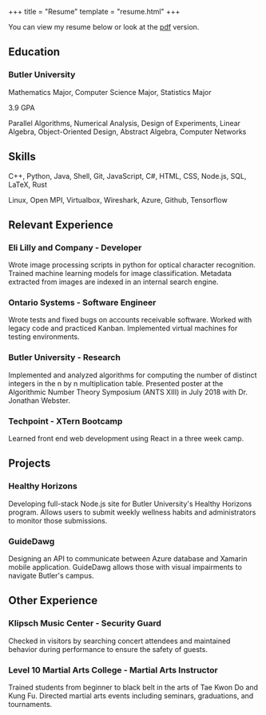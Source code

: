 +++
title = "Resume"
template = "resume.html"
+++

You can view my resume below or look at the [pdf](/DavidPurdumResume.pdf) version.

## Education

### Butler University

Mathematics Major, Computer Science Major, Statistics Major

3.9 GPA

Parallel Algorithms, Numerical Analysis, Design of Experiments, Linear Algebra, Object-Oriented Design, Abstract Algebra, Computer Networks

## Skills

C++, Python, Java, Shell, Git, JavaScript, C#, HTML, CSS, Node.js, SQL, LaTeX, Rust

Linux, Open MPI, Virtualbox, Wireshark, Azure, Github, Tensorflow

## Relevant Experience

### Eli Lilly and Company - Developer

Wrote image processing scripts in python for optical character recognition.  Trained machine learning models for image classification.  Metadata extracted from images are indexed in an internal search engine.

### Ontario Systems - Software Engineer

Wrote tests and fixed bugs on accounts receivable software.  Worked with legacy code and practiced Kanban.  Implemented virtual machines for testing environments.

### Butler University - Research

Implemented and analyzed algorithms for computing the number of distinct integers in the n by n multiplication table.  Presented poster at the Algorithmic Number Theory Symposium (ANTS XIII) in July 2018 with Dr. Jonathan Webster.

### Techpoint - XTern Bootcamp

Learned front end web development using React in a three week camp.

## Projects

### Healthy Horizons

Developing full-stack Node.js site for Butler University's Healthy Horizons program.  Allows users to submit weekly wellness habits and administrators to monitor those submissions.

### GuideDawg

Designing an API to communicate between Azure database and Xamarin mobile application.  GuideDawg allows those with visual impairments to navigate Butler's campus.

## Other Experience

### Klipsch Music Center - Security Guard

Checked in visitors by searching concert attendees and maintained behavior during performance to ensure the safety of guests.

### Level 10 Martial Arts College - Martial Arts Instructor

Trained students from beginner to black belt in the arts of Tae Kwon Do and Kung Fu.  Directed martial arts events including seminars, graduations, and tournaments.

